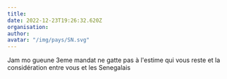 ```yaml
---
title: 
date: 2022-12-23T19:26:32.620Z
organisation: 
author: 
avatar: "/img/pays/SN.svg"
---
```


Jam mo gueune 3eme mandat ne gatte pas à l'estime qui vous reste et la considération entre vous et les Senegalais 